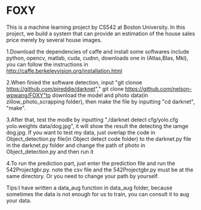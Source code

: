 # FOXY

This is a machine learning project by CS542 at Boston University. In this project, we build a system that can provide an estimation of the house sales price merely by several house images. 

1.Download the dependencies of caffe and install some softwares include python, opencv, matlab, cuda, cudnn, downloads one in (Atlas,Blas, Mkl), you can follow the instructions in http://caffe.berkeleyvision.org/installation.html 


2.When finied the software detection, input "git clonoe https://github.com/pjreddie/darknet"," git clone https://github.com/nelson-wpwang/FOXY"to download the model and photo data(in zillow_photo_scrapping folder), then make the file by inputting "cd darknet", "make". 

3.After that, test the modle by inputting "./darknet detect cfg/yolo.cfg yolo.weights data/dog.jpg", it will show the result the detecting the iamge dog.jpg. If you want to test my data, just overlap the code in Object_detection.py file(in Object detect code folder) to the darknet.py file in the darknet.py folder and change the path of photo in Object_detection.py and then run it

4.To run the prediction part, just enter the prediction file and run the 542Projectgbr.py. note the csv file and the 542Projectgbr.py must be at the same directory. Or you need to change your path by yourself.

Tips:I have written a data_aug function in data_aug folder, because sometimes the data is not enough for us to train, you can consult it to aug your data.



